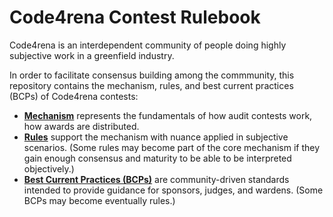 # Code4rena Contest Rulebook

Code4rena is an interdependent community of people doing highly subjective work in a greenfield industry. 

In order to facilitate consensus building among the commmunity, this repository contains the mechanism, rules, and best current practices (BCPs) of Code4rena contests:

- **[Mechanism](mechanism.md)** represents the fundamentals of how audit contests work, how awards are distributed.
- **[Rules](rules/)** support the mechanism with nuance applied in subjective scenarios. (Some rules may become part of the core mechanism if they gain enough consensus and maturity to be able to be interpreted objectively.)
- **[Best Current Practices (BCPs)](bcps/)** are community-driven standards intended to provide guidance for sponsors, judges, and wardens. (Some BCPs may become eventually rules.)
